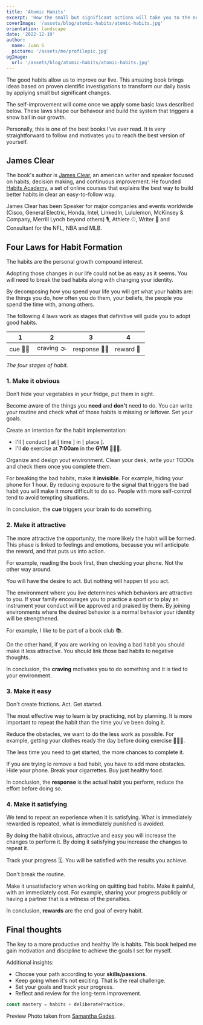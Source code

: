 ```yaml
---
title: 'Atomic Habits'
excerpt: 'How the small but significant actions will take you to the next level'
coverImage: '/assets/blog/atomic-habits/atomic-habits.jpg'
orientation: landscape
date: '2022-12-19'
author:
  name: Juan G
  picture: '/assets/me/profilepic.jpg'
ogImage:
  url: '/assets/blog/atomic-habits/atomic-habits.jpg'
---
```


The good habits allow us to improve our live. This amazing book brings ideas based on proven cientific investigations to transform our daily basis by applying small but significant changes.

The self-improvement will come once we apply some basic laws described below. These laws shape our behavour and build the system that triggers a snow ball in our growth.

Personally, this is one of the best books I've ever read. It is very straightforward to follow and motivates you to reach the best version of yourself.

## James Clear

The book's author is [James Clear](https://jamesclear.com/about), an american writer and speaker focused on habits, decision making, and continuous improvement. He founded [Habits Academy](https://jamesclear.com/courses#:~:text=The%20Habits%20Academy%20is%20the,easy%2Dto%2Dfollow%20format.), a set of online courses that explains the best way to build better habits in clear an easy-to-follow way.

James Clear has been Speaker for major companies and events worldwide (Cisco, General Electric, Honda, Intel, LinkedIn, Lululemon, McKinsey & Company, Merrill Lynch beyond others) 🎙, Athlete ⚾️, Writer 📝 and Consultant for the NFL, NBA and MLB.

## Four Laws for Habit Formation

The habits are the personal growth compound interest.

Adopting those changes in our life could not be as easy as it seems. You will need to break the bad habits along with changing your identity.

By decomposing how you spend your life you will get what your habits are: the things you do, how often you do them, your beliefs, the people you spend the time with, among others.

The following 4 laws work as stages that definitive will guide you to adopt good habits.

| 1       | 2         | 3           | 4          |
| ------- | --------- | ----------- | ---------- |
| cue 🧏🏻  | craving 🌫 | response 👷🏼 | reward 🏅  |

_The four stages of habit._

### 1. Make it obvious

Don’t hide your vegetables in your fridge, put them in sight.

Become aware of the things you **need** and **don't** need to do. You can write your routine and check what of those habits is missing or leftover. Set your goals.

Create an intention for the habit implementation:

- I'll [ conduct ] at [ time ] in [ place ].
- I'll **do** exercise at **7:00am** in the **GYM** 🏋🏻‍♂️.

Organize and design yout environment. Clean your desk, write your TODOs and check them once you complete them.

For breaking the bad habits, make it **invisible**. For example, hiding your phone for 1 hour. By reducing exposure to the signal that triggers the bad habit you will make it more difficult to do so. People with more self-control tend to avoid tempting situations.

In conclusion, the **cue** triggers your brain to do something.

### 2. Make it attractive

The more attractive the opportunity, the more likely the habit will be formed. This phase is linked to feelings and emotions, because you will anticipate the reward, and that puts us into action.

For example, reading the book first, then checking your phone. Not the other way around.

You will have the desire to act. But nothing will happen til you act.

The environment where you live determines which behaviors are attractive to you. If your family encourages you to practice a sport or to play an instrument your conduct will be approved and praised by them. By joining environments where the desired behavior is a normal behavior your identity will be strengthened.

For example, I like to be part of a book club 📚.

On the other hand, if you are working on leaving a bad habit you should make it less attractive. You should link those bad habits to negative thoughts.

In conclusion, the **craving** motivates you to do something and it is tied to your environment.

### 3. Make it easy

Don't create frictions. Act. Get started.

The most effective way to learn is by practicing, not by planning. It is more important to repeat the habit than the time you've been doing it.

Reduce the obstacles, we want to do the less work as possible. For example, getting your clothes ready the day before doing exercise 🏃🏻‍♂️.

The less time you need to get started, the more chances to complete it.

If you are trying lo remove a bad habit, you have to add more obstacles.
Hide your phone. Break your cigarrettes. Buy just healthy food.

In conclusion, the **response** is the actual habit you perform, reduce the effort before doing so.

### 4. Make it satisfying

We tend to repeat an experience when it is satisfying. What is immediately rewarded is repeated, what is immediately punished is avoided.

By doing the habit obvious, attractive and easy you will increase the changes to perform it. By doing it satisfying you increase the changes to repeat it.

Track your progress 🗓. You will be satisfied with the results you achieve.

Don't break the routine.

Make it unsatisfactory when working on quitting bad habits. Make it painful, with an immediately cost. For example, sharing your progress publicly or having a partner that is a witness of the penalties.

In conclusion, **rewards** are the end goal of every habit.

## Final thoughts

The key to a more productive and healthy life is habits. This book helped me gain motivation and discipline to achieve the goals I set for myself.

Additional insights:

- Choose your path according to your **skills/passions**.
- Keep going when it's not exciting. That is the real challenge.
- Set your goals and track your progress.
- Reflect and review for the long-term improvement.

```js
const mastery = habits + deliberatePractice;
```

Preview Photo taken from [Samantha Gades](https://unsplash.com/@srosinger3997?utm_source=unsplash&utm_medium=referral&utm_content=creditCopyText).
